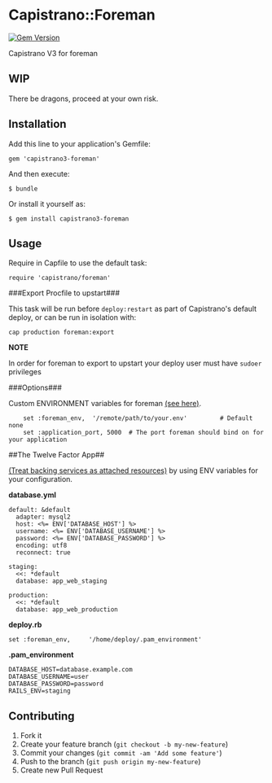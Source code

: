 # Capistrano::Foreman

[![Gem Version](https://badge.fury.io/rb/capistrano3-foreman.png)](http://badge.fury.io/rb/capistrano3-foreman)

Capistrano V3 for foreman

## WIP

There be dragons, proceed at your own risk.

## Installation

Add this line to your application's Gemfile:

    gem 'capistrano3-foreman'

And then execute:

    $ bundle

Or install it yourself as:

    $ gem install capistrano3-foreman

## Usage

Require in Capfile to use the default task:

    require 'capistrano/foreman'


###Export Procfile to upstart###

This task will be run before `deploy:restart` as part of Capistrano's default deploy, or can be run in isolation with:

    cap production foreman:export

**NOTE** 

In order for foreman to export to upstart your deploy user must have `sudoer` privileges 


###Options###

Custom ENVIRONMENT variables for foreman [(see here)](http://ddollar.github.io/foreman/#ENVIRONMENT). 

```
    set :foreman_env,  '/remote/path/to/your.env'         # Default none 
    set :application_port, 5000  # The port foreman should bind on for
your application
```


##The Twelve Factor App##

[(Treat backing services as attached resources)](http://12factor.net/backing-services) by using ENV variables for your configuration.

**database.yml**

    default: &default
      adapter: mysql2
      host: <%= ENV['DATABASE_HOST'] %>
      username: <%= ENV['DATABASE_USERNAME'] %>
      password: <%= ENV['DATABASE_PASSWORD'] %>
      encoding: utf8
      reconnect: true
    
    staging:
      <<: *default
      database: app_web_staging
    
    production:
      <<: *default
      database: app_web_production

**deploy.rb**

    set :foreman_env,     '/home/deploy/.pam_environment'

**.pam_environment**

    DATABASE_HOST=database.example.com
    DATABASE_USERNAME=user
    DATABASE_PASSWORD=password
    RAILS_ENV=staging

## Contributing

1. Fork it
2. Create your feature branch (`git checkout -b my-new-feature`)
3. Commit your changes (`git commit -am 'Add some feature'`)
4. Push to the branch (`git push origin my-new-feature`)
5. Create new Pull Request
